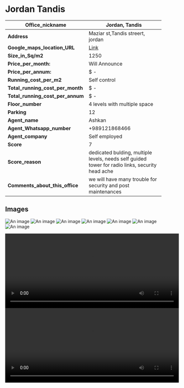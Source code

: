 # Jordan Tandis
| **Office_nickname**                 | Jordan, Tandis                                                                                  |
| ---------------------------------------- | ----------------------------------------------------------------------------------------------- |
| **Address**                          | Maziar st,Tandis streert, jordan                                                                |
| **Google_maps_location_URL**      | [Link](https://goo.gl/maps/6vRWzDwJmWDMuwbh8)                  |
| **Size_in_Sq/m2**                  | 1250                                                                                            |
| **Price_per_month:**               |      Will Announce                                                                                           |
| **Price_per_annum:**               | $  -                                                                                           |
| **Running_cost_per_m2**           | Self control                       |
| **Total_running_cost_per_month** | $  -                                                                                           |
| **Total_running_cost_per_annum** | $  -                                                                                           |
| **Floor_number**                    | 4 levels with multiple space                                                                    |
| **Parking**                          | 12                                                                                              |
| **Agent_name**                      | Ashkan                                                                                          |
| **Agent_Whatsapp_number**          | +989121868466                                                                                   |
| **Agent_company**                   | Self employed                                                                                   |
| **Score**                            | 7                                                                                               |
| **Score_reason**                    | dedicated bulding, multiple levels, needs self guided tower for radio links, security head ache |
| **Comments_about_this_office**    | we will have many trouble for security and post maintenances                                    |

## Images
![An image](./1.jpeg)
![An image](./2.jpeg)
![An image](./3.jpeg)
![An image](./4.jpeg)
![An image](./5.jpeg)
![An image](./6.jpeg)
![An image](./7.jpeg)

<video width="560" height="240" controls>
  <source src="./v1.mp4" type="video/mp4">
  Your browser does not support the video tag.
</video> 
<video width="560" height="240" controls>
  <source src="./v2.mp4" type="video/mp4">
  Your browser does not support the video tag.
</video>